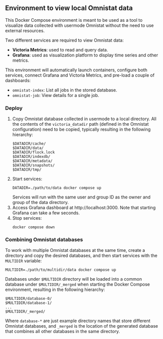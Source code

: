 ## Environment to view local Omnistat data

This Docker Compose environment is meant to be used as a tool to visualize
data collected with usermode Omnistat without the need to use external
resources.

Two different services are required to view Omnistat data:
 - **Victoria Metrics**: used to read and query data.
 - **Grafana**: used as visualization platform to display time series and
   other metrics.

This environment will automatically launch containers, configure both services,
connect Grafana and Victoria Metrics, and pre-load a couple of dashboards:
 - `omnistat-index`: List all jobs in the stored database.
 - `omnistat-job`: View details for a single job.

### Deploy

1. Copy Omnistat database collected in usermode to a local directory. All the
   contents of the `victoria_datadir` path (defined in the Omnistat
   configuration) need to be copied, typically resulting in the
   following hierarchy:
   ```
   $DATADIR/cache/
   $DATADIR/data/
   $DATADIR/flock.lock
   $DATADIR/indexdb/
   $DATADIR/metadata/
   $DATADIR/snapshots/
   $DATADIR/tmp/
   ```
2. Start services:
   ```
   DATADIR=./path/to/data docker compose up
   ```
   Services will run with the same user and group ID as the owner and group of
   the data directory.
4. Access Grafana dashboard at http://localhost:3000. Note that starting
   Grafana can take a few seconds.
5. Stop services:
   ```
   docker compose down
   ```

### Combining Omnistat databases

To work with multiple Omnistat databases at the same time, create a directory
and copy the desired databases, and then start services with the `MULTIDIR`
variable:
```
MULTIDIR=./path/to/multidir/data docker compose up
```

Databases under `$MULTIDIR` directory will be loaded into a common database
under `$MULTIDIR/_merged` when starting the Docker Compose environment,
resulting in the following hierarchy:
```
$MULTIDIR/database-0/
$MULTIDIR/database-1/
...
$MULTIDIR/_merged/
```
Where `database-*` are just example directory names that store different
Omnistat databases, and `_merged` is the location of the generated database
that combines all other databases in the same directory.
